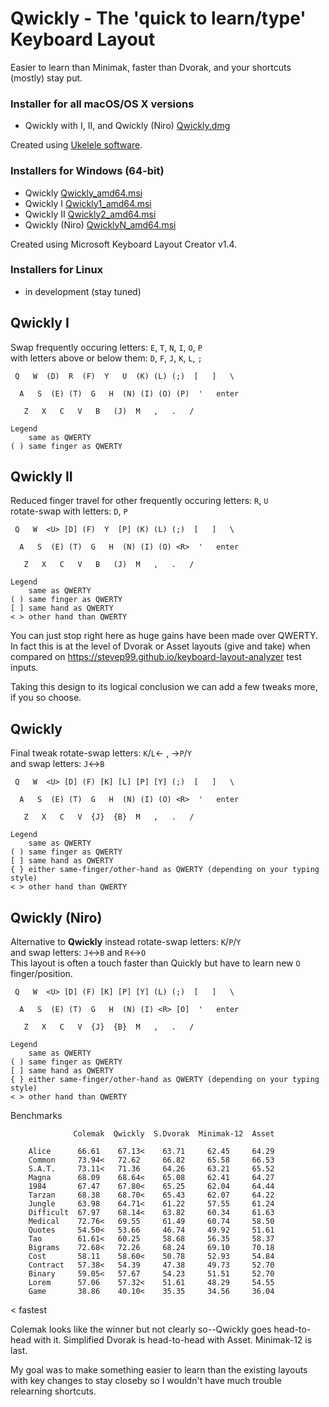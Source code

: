 # Qwickly - The 'quick to learn/type' Keyboard Layout

Easier to learn than Minimak, faster than Dvorak, and your shortcuts (mostly) stay put.

### Installer for all macOS/OS X versions
- Qwickly with I, II, and Qwickly (Niro) [Qwickly.dmg](https://github.com/qwickly-org/Qwickly/releases/download/v1.0/Qwickly.dmg)

Created using [Ukelele software](https://software.sil.org/ukelele).

### Installers for Windows (64-bit)
- Qwickly [Qwickly_amd64.msi](https://github.com/qwickly-org/Qwickly/releases/download/v1.0/Qwickly_amd64.msi)
- Qwickly I [Qwickly1_amd64.msi](https://github.com/qwickly-org/Qwickly/releases/download/v1.0/Qwickly1_amd64.msi)
- Qwickly II [Qwickly2_amd64.msi](https://github.com/qwickly-org/Qwickly/releases/download/v1.0/Qwickly2_amd64.msi)
- Qwickly (Niro) [QwicklyN_amd64.msi](https://github.com/qwickly-org/Qwickly/releases/download/v1.0/QwicklyN_amd64.msi)

Created using Microsoft Keyboard Layout Creator v1.4.

### Installers for Linux
- in development (stay tuned)


## Qwickly I

Swap frequently occuring letters: `E`, `T`, `N`, `I`, `O`, `P`<br/>
with letters above or below them: `D`, `F`, `J`, `K`, `L`, `;`
```
 Q   W  (D)  R  (F)  Y   U  (K) (L) (;)  [   ]   \

  A   S  (E) (T)  G   H  (N) (I) (O) (P)  '   enter

   Z   X   C   V   B   (J)  M   ,   .   /

Legend
    same as QWERTY
( ) same finger as QWERTY
```

## Qwickly II

Reduced finger travel for other frequently occuring letters: `R`, `U`<br/>
rotate-swap with letters: `D`, `P`
```
 Q   W  <U> [D] (F)  Y  [P] (K) (L) (;)  [   ]   \

  A   S  (E) (T)  G   H  (N) (I) (O) <R>  '   enter

   Z   X   C   V   B   (J)  M   ,   .   /

Legend
    same as QWERTY
( ) same finger as QWERTY
[ ] same hand as QWERTY
< > other hand than QWERTY
```

You can just stop right here as huge gains have been made over QWERTY.
In fact this is at the level of Dvorak or Asset layouts (give and take) when compared on https://stevep99.github.io/keyboard-layout-analyzer test inputs.

Taking this design to its logical conclusion we can add a few tweaks more, if you so choose.

## Qwickly

Final tweak rotate-swap letters: `K`/`L`<- , ->`P`/`Y`<br/>
and swap letters: `J`<->`B`
```
 Q   W  <U> [D] (F) [K] [L] [P] [Y] (;)  [   ]   \

  A   S  (E) (T)  G   H  (N) (I) (O) <R>  '   enter

   Z   X   C   V  {J}  {B}  M   ,   .   /

Legend
    same as QWERTY
( ) same finger as QWERTY
[ ] same hand as QWERTY
{ } either same-finger/other-hand as QWERTY (depending on your typing style)
< > other hand than QWERTY
```

## Qwickly (Niro)

Alternative to **Qwickly** instead rotate-swap letters: `K`/`P`/`Y`<br/>
and swap letters: `J`<->`B` and `R`<->`O`<br/>
This layout is often a touch faster than Quickly but have to learn new `O` finger/position.
```
 Q   W  <U> [D] (F) [K] [P] [Y] (L) (;)  [   ]   \

  A   S  (E) (T)  G   H  (N) (I) <R> [O]  '   enter

   Z   X   C   V  {J}  {B}  M   ,   .   /

Legend
    same as QWERTY
( ) same finger as QWERTY
[ ] same hand as QWERTY
{ } either same-finger/other-hand as QWERTY (depending on your typing style)
< > other hand than QWERTY
```

Benchmarks
```
              Colemak  Qwickly  S.Dvorak  Minimak-12  Asset

    Alice      66.61    67.13<    63.71     62.45     64.29
    Common     73.94<   72.62     66.82     65.58     66.53
    S.A.T.     73.11<   71.36     64.26     63.21     65.52
    Magna      68.09    68.64<    65.08     62.41     64.27
    1984       67.47    67.80<    65.25     62.04     64.44
    Tarzan     68.38    68.70<    65.43     62.07     64.22
    Jungle     63.98    64.71<    61.22     57.55     61.24
    Difficult  67.97    68.14<    63.82     60.34     61.63
    Medical    72.76<   69.55     61.49     60.74     58.50
    Quotes     54.50<   53.66     46.74     49.92     51.61
    Tao        61.61<   60.25     58.68     56.35     58.37
    Bigrams    72.68<   72.26     68.24     69.10     70.18
    Cost       58.11    58.60<    50.78     52.93     54.84
    Contract   57.38<   54.39     47.38     49.73     52.70
    Binary     59.05<   57.67     54.23     51.51     52.70
    Lorem      57.06    57.32<    51.61     48.29     54.55
    Game       38.86    40.10<    35.35     34.56     36.04
```
< fastest

Colemak looks like the winner but not clearly so--Qwickly goes head-to-head with it.<jd/>
Simplified Dvorak is head-to-head with Asset. Minimak-12 is last.

My goal was to make something easier to learn than the existing layouts with key changes to stay closeby so I wouldn't have much trouble relearning shortcuts.
